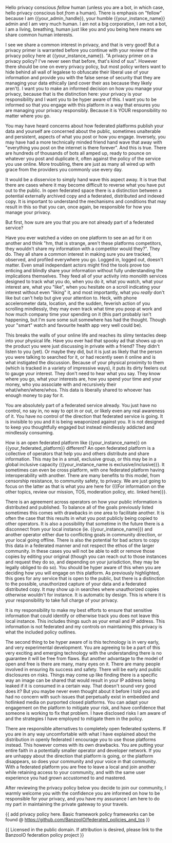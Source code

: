Hello privacy conscious *fellow* human (unless you are a bot, in which case, hello privacy conscious bot *from* a human). There is emphasis on "fellow" because I am {{your_admin_handle}}, your humble {{your_instance_name}} admin and I am very much human. I am not a big corporation, I am not a bot, I am a living, breathing, human just like you and you being here means we share common human interests.

I see we share a common interest in privacy, and that is very good! But a privacy primer is warranted before you continue with your review of the privacy policy here at {{your_instance_name}}. "A privacy primer on a privacy policy? I've never seen that before, that's kind of sus". However there should be one on every privacy policy, but most policy writers want to hide behind all wall of legalese to obfuscate their liberal use of your information and provide you with the false sense of security that they are managing your data ethically (and cover their ass because they likely aren't). I want you to make an informed decision on how you manage your privacy, because that is the distinction here: your privacy is your responsibility and I want you to be hyper aware of this. I want you to be informed so that you engage with this platform in a way that ensures you are managing your privacy responsibly. Because it is YOUR responsibility no matter where you go.

You may have heard concerns about how federated platforms publish your data and yourself are concerned about the public, sometimes unalterable and persistent, aspects of what you post or how you engage. Inversely, you may have had a more technically minded friend hand wave that away with "everything you post on the internet is there forever". And this is true. There are hundreds of thousands of bots all amped up, ready to pounce on whatever you post and duplicate it, often against the policy of the service you use online. More troubling, there are just as many all wired up with grace from the providers you commonly use every day.

It would be a disservice to simply hand wave this aspect away. It is true that there are cases where it may become difficult to reverse what you have put out to the public. In open federated space there is a distinction between a potential externally archived copy and a federated, distributed and indexed copy. It is important to understand the mechanisms and conditions that may result in this so that you can, once again, be responsible for how you manage your privacy.

But first, how sure are you that you are not already part of a federated service?

Have you ever watched a video on one platform to see an ad for it on another and think "hm, that is strange, aren't these platforms competitors, they wouldn't share my information with a competitor would they?". They do. They all share a common interest in making sure you are tracked, observed, and profiled everywhere you go. Logged in, logged out, doesn't matter. Even small independant actors might find the tools prove too enticing and blindly share your information without fully understanding the implications themselves. They feed all of your activity into monolith services designed to track what you do, when you do it, what you watch, what your interest are, what you "like", when you hesitate on a scroll indicating your interest without even "liking" it, and most importantly, what you *really* don't like but can't help but give your attention to. Heck, with phone accelerometer data, location, and the sudden, feverish action of you scrolling mindlessly, they may even track what time you poop at work and how much company time your spending on it (this part probably isn't happening, but I'm sure some suit somewhere has had the thought. Though your "smart" watch and favourite health app very well could be).

This breaks the walls of your online life and reaches its slimy tentacles deep into your physical life. Have you ever had that spooky ad that shows up on the product you were just discussing in private with a friend? They didn't listen to you (yet). Or maybe they did, but it is just as likely that the person you were talking to searched for it, or had recently seen it online and is what instigated the discussion. Because of your physical proximity to them (which is tracked in a variety of impressive ways), it puts its dirty feelers out to gauge your interest. They don't need to hear what you say. They know where you go, what your interests are, how you spend your time and your money, who you associate with and recursively their what/when/where/whos. This data is liberally shared to whoever has enough money to pay for it.

You are absolutely part of a federated service already. You just have no control, no say in, no way to opt in or out, or likely even any real awareness of it. You have no control of the direction that federated service is going. It is invisible to you and it is being weaponized against you. It is not designed to keep you thoughtfully engaged but instead mindlessly addicted and mindlessly consuming.

How is an open federated platform like {{your_instance_name}} on {{your_federated_platform}} different? An open federated platform is a collective of operators that help you and others distribute and share information. This may be in a small, exclusive group, or this may be in a global inclusive capacity {{(your_instance_name is exclusive/inclusive)}}. It sometimes can even be cross platform, with one federated platform having interoperability with another. There are many benefits to this model, from censorship resistance, to community safety, to privacy. We are just going to focus on the latter as that is what you are here for {{(For information on the other topics, review our mission, TOS, moderation policy, etc. linked here)}}.

There is an agreement across operators on how your public information is distributed and published. To balance all of the goals previously listed sometimes this comes with drawbacks in one area to facilitate another. It is often the case that this results in what you post publicly being copied to other operators. It is also a possibility that sometime in the future there is a disconnect from your local instance (ie. {{your_instance_name}}) and another operator either due to conflicting goals in community direction, or your local going offline. There is also the potential for bad actors to copy this data in a federated manner and not respect the ethos of the larger community. In these cases you will not be able to edit or remove those copies by editing your original (though you can reach out to those instances and request they do so, and depending on your jurisdiction, they may be legally obliged to do so). You should be hyper aware of this when you are deciding how you will engage on this platform. As previously highlighted, this goes for any service that is open to the public, but there is a distinction to the possible, unauthorized capture of your data and a federated distributed copy. It may show up in searches where unauthorized copies otherwise wouldn't for instance. It is automatic by design. This is where it is your responsibility to take full charge of your privacy.

It is my responsibility to make my best efforts to ensure that sensitive information that could identify or otherwise track you does not leave this local instance. This includes things such as your email and IP address. This information is not federated and my controls on maintaining this privacy is what the included policy outlines.

The second thing to be hyper aware of is this technology is in very early, and very experimental development. You are agreeing to be a part of this very exciting and emerging technology with the understanding there is no guarantee it will be free from flaws. But another advantage to the model of open and free is there are many, many eyes on it. There are many people involved in ensuring its success and safety. There will be early and public disclosures on risks. Things may come up like finding there is a specific way an image can be shared that would result in your IP address being leaked if it is consumed in a certain way. That doesn't sound very good does it? But you maybe never even thought about it before I told you and had no concern with such issues that perpetually exist in embedded and hotlinked media on purported closed platforms. You can adapt your engagement on the platform to mitigate your risk, and have confidence that someone is working to fix that problem. I have disclosed risks I am aware of and the strategies I have employed to mitigate them in the policy.

There are responsible alternatives to completely open federated systems. If you are in any way uncomfortable with what I have explained about the distribution in openly federated I encourage you to use those platforms instead. This however comes with its own drawbacks. You are putting your entire faith in a potentially smaller operator and developer network. If you are unhappy about the direction that platform is going, or the platform disappears, so does your community and your voice in that community. With a federated platform you are free to leave a local and join another while retaining access to your community, and with the same user experience you had grown accustomed to and mastered.

After reviewing the privacy policy below you decide to join our community, I warmly welcome you with the confidence you are informed on how to be responsible for your privacy, and you have my assurance I am here to do my part in maintaining the private gateway to your travels.

{{ add privacy policy here. Basic framework policy frameworks can be found @ https://github.com/BanzooIO/federated_policies_and_tos }}

{{ Licensed in the public domain. If attribution is desired, please link to the BanzooIO federation policy project }}
